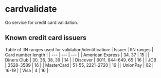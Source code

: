 # cardvalidate

Go service for credit card validation.

## Known credit card issuers

Table of IIN ranges used for validation/identification:
| Issuer | IIN ranges | Card number length |
| --- | --- | --- |
| American Express | 34, 37 | 15 |
| Diners Club | 30, 36, 38, 39 | 14 |
| Discover | 6011, 644-649, 65 | 16 |
| JCB | 3528–3589 | 16 |
| MasterCard | 51-55, 2221–2720 | 16 |
| UnionPay | 62 | 16-19 |
| Visa | 4 | 16 |

